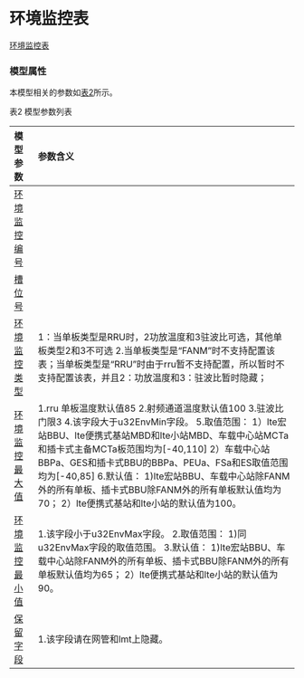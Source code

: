 # 环境监控表[环境监控表](#) <br>### 模型属性本模型相关的参数如<a href="#t2">表2</a>所示。表2 模型参数列表<table id = "t2"><thread><tr><th align = "left">模型参数</th><th align = "left">参数含义</th></tr></thread><tbody><tr><td id = "环境监控编号-1"><a href = "环境监控编号-1.html">环境监控编号</a></td><td></td></tr><tr><td id = "槽位号-2"><a href = "槽位号-2.html">槽位号</a></td><td></td></tr><tr><td id = "环境监控类型-3"><a href = "环境监控类型-3.html">环境监控类型</a></td><td>1：当单板类型是RRU时，2功放温度和3驻波比可选，其他单板类型2和3不可选
2.当单板类型是“FANM”时不支持配置该表；当单板类型是“RRU”时由于rru暂不支持配置，所以暂时不支持配置该表，并且2：功放温度和3：驻波比暂时隐藏；
</td></tr><tr><td id = "环境监控最大值-4"><a href = "环境监控最大值-4.html">环境监控最大值</a></td><td>1.rru 单板温度默认值85
2.射频通道温度默认值100
3.驻波比门限3
4.该字段大于u32EnvMin字段。
5.取值范围：
  1）lte宏站BBU、lte便携式基站MBD和lte小站MBD、车载中心站MCTa和插卡式主备MCTa板范围均为[-40,110]
2）车载中心站BBPa、GES和插卡式BBU的BBPa、PEUa、FSa和ES取值范围均为[-40,85]
6.默认值：
  1)lte宏站BBU、车载中心站除FANM外的所有单板、插卡式BBU除FANM外的所有单板默认值均为70；
  2）lte便携式基站和lte小站的默认值为100。</td></tr><tr><td id = "环境监控最小值-5"><a href = "环境监控最小值-5.html">环境监控最小值</a></td><td>1.该字段小于u32EnvMax字段。
2.取值范围：
  1)同u32EnvMax字段的取值范围。
3.默认值：
  1)lte宏站BBU、车载中心站除FANM外的所有单板、插卡式BBU除FANM外的所有单板默认值均为65；
  2）lte便携式基站和lte小站的默认值为90。</td></tr><tr><td id = "保留字段-6"><a href = "保留字段-6.html">保留字段</a></td><td>1.该字段请在网管和lmt上隐藏。</td></tr></tbody></table>